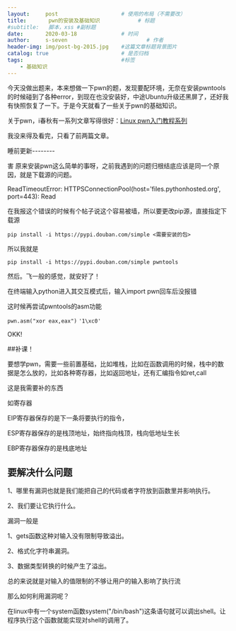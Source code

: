 ```yaml
---
layout:     post   				    # 使用的布局（不需要改）
title:       pwn的安装及基础知识			# 标题 
#subtitle:   脚本，xss #副标题
date:       2020-03-18 				# 时间
author:     s-seven 						# 作者
header-img: img/post-bg-2015.jpg 	#这篇文章标题背景图片
catalog: true 						# 是否归档
tags:								#标签
    - 基础知识
---
```


今天没做出题来，本来想做一下pwn的题，发现要配环境，无奈在安装pwntools的时候碰到了各种error，到现在也没安装好，中途Ubuntu升级还黑屏了，还好我有快照恢复了一下。于是今天就看了一些关于pwn的基础知识。

关于pwn，i春秋有一系列文章写得很好：[Linux pwn入门教程系列](https://bbs.ichunqiu.com/forum.php?mod=collection&action=view&ctid=157)

我没来得及看完，只看了前两篇文章。

睡前更新--------

害 原来安装pwn这么简单的事呀，之前我遇到的问题归根结底应该是同一个原因，就是下载源的问题。

ReadTimeoutError: HTTPSConnectionPool(host='files.pythonhosted.org', port=443): Read

在我报这个错误的时候有个帖子说这个容易被墙，所以要更改pip源，直接指定下载源

`pip install -i https://pypi.douban.com/simple <需要安装的包>`

所以我就是

`pip install -i https://pypi.douban.com/simple pwntools`

 然后。飞一般的感觉，就安好了！

在终端输入python进入其交互模式后，输入import pwn回车后没报错

这时候再尝试pwntools的asm功能

`pwn.asm("xor eax,eax")`
`'1\xc0'`

OKK!

##补课！

要想学pwn，需要一些前置基础，比如堆栈，比如在函数调用的时候，栈中的数据是怎么放的，比如各种寄存器，比如返回地址，还有汇编指令如ret,call

这是我需要补的东西

如寄存器

EIP寄存器保存的是下一条将要执行的指令，

ESP寄存器保存的是栈顶地址，始终指向栈顶，栈向低地址生长

EBP寄存器保存的是栈底地址

## 要解决什么问题

1、哪里有漏洞也就是我们能把自己的代码或者字符放到函数里并影响执行。

2、我们要让它执行什么。

漏洞一般是

1、gets函数这种对输入没有限制导致溢出。

2、格式化字符串漏洞。

3、数据类型转换的时候产生了溢出。

总的来说就是对输入的值限制的不够让用户的输入影响了执行流

 那么如何利用漏洞呢？      

 在linux中有一个system函数system("/bin/bash")这条语句就可以调出shell。让程序执行这个函数就能实现对shell的调用了。